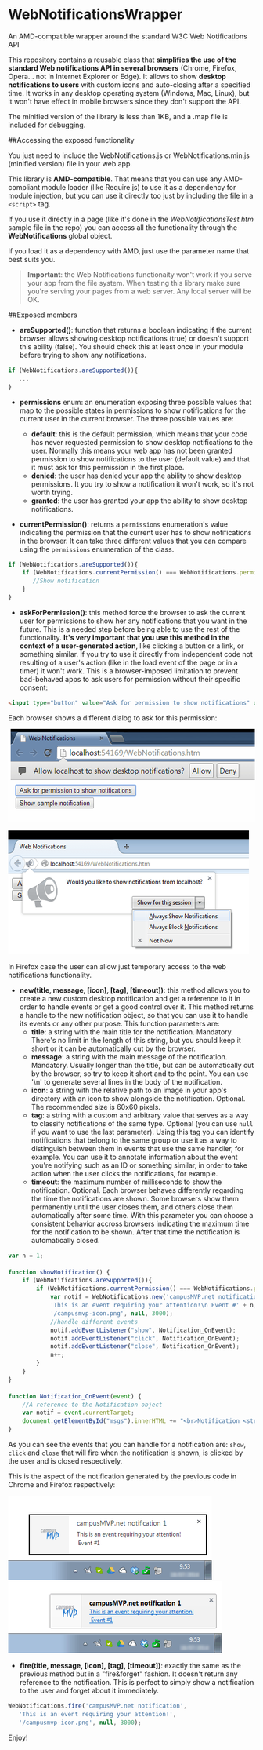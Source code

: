 # WebNotificationsWrapper
An AMD-compatible wrapper around the standard W3C Web Notifications API

This repository contains a reusable class that **simplifies the use of the standard Web notifications API in several browsers** (Chrome, Firefox, Opera... not in Internet Explorer or Edge). It allows to show **desktop notifications to users** with custom icons and auto-closing after a specified time. It works in any desktop operating system (Windows, Mac, Linux), but it won't have effect in mobile browsers since they don't support the API.

The minified version of the library is less than 1KB, and a .map file is included for debugging.

##Accessing the exposed functionality

You just need to include the WebNotifications.js or WebNotifications.min.js (minified version) file in your web app.

This library is **AMD-compatible**. That means that you can use any AMD-compliant module loader (like Require.js) to use it as a dependency for module injection, but you can use it directly too just by including the file in a `<script>` tag.

If you use it directly in a page (like it's done in the *WebNotificationsTest.htm* sample file in the repo) you can access all the functionality through the **WebNotifications** global object.

If you load it as a dependency with AMD, just use the parameter name that best suits you.

>**Important**: the Web Notifications functionaity won't work if you serve your app from the file system. When testing this library make sure you're serving your pages from a web server. Any local server will be OK.

##Exposed members

- **areSupported()**: function that returns a boolean indicating if the current browser allows showing desktop notifications (true) or doesn't support this ability (false). You should check this at least once in your module before trying to show any notifications.

```JavaScript
if (WebNotifications.areSupported()){
   ...
}
```

- **permissions** enum: an enumeration exposing three possible values that map to the possible states in permissions to show notifications for the current user in the current browser. The three possible values are:
    - **default**: this is the default permission, which means that your code has never requested permission to show desktop notifications to the user. Normally this means your web app has not been granted permission to show notifications to the user (default value) and that it must ask for this permission in the first place.
    - **denied**: the user has denied your app the ability to show desktop permissions. It you try to show a notification it won't work, so it's not worth trying.
    - **granted**: the user has granted your app the ability to show desktop notifications.

- **currentPermission()**: returns a `permissions` enumeration's value indicating the permission that the current user has to show notifications in the browser. It can take three different values that you can compare using the `permissions` enumeration of the class.

```JavaScript
if (WebNotifications.areSupported()){
	if (WebNotifications.currentPermission() === WebNotifications.permissions.granted) { 
	   //Show notification
	}
}
```

- **askForPermission()**: this method force the browser to ask the current user for permissions to show her any notifications that you want in the future. This is a needed step before being able to use the rest of the functionality. **It's very important that you use this method in the context of a user-generated action**, like clicking a button or a link, or something similar. If you try to use it directly from independent code not resulting of a user's action (like in the load event of the page or in a timer) it won't work. This is a browser-imposed limitation to prevent bad-behaved apps to ask users for permission without their specific consent:

```HTML
<input type="button" value="Ask for permission to show notifications" onclick="WebNotifications.askForPermission();" />
```

Each browser shows a different dialog to ask for this permission:

![Chrome_Notifications_Permission.png](imgs/Chrome_Notifications_Permission.png "Chrome")

![Firefox_Notifications_Permission.png](imgs/Firefox_Notifications_Permission.png "Firefox")

In Firefox case the user can allow just temporary access to the web notifications functionality.

- **new(title, message, [icon], [tag], [timeout])**: this method allows you to create a new custom desktop notification and get a reference to it in order to handle events or get a good control over it. This method returns a handle to the new notification object, so that you can use it to handle its events or any other purpose. This function parameters are:
    - **title**: a string with the main title for the notification. Mandatory. There's no limit in the length of this string, but you should keep it short or it can be automatically cut by the browser.
    - **message**: a string with the main message of the notification. Mandatory. Usually longer than the title, but can be automatically cut by the browser, so try to keep it short and to the point. You can use '\n' to generate several lines in the body of the notification.
    - **icon**: a string with the relative path to an image in your app's directory with an icon to show alongside the notification. Optional. The recommended size is 60x60 pixels.
    - **tag**: a string with a custom and arbitrary value that serves as a way to classify notifications of the same type. Optional (you can use `null` if you want to use the last parameter). Using this tag you can identify notifications that belong to the same group or use it as a way to distinguish between them in events that use the same handler, for example. You can use it to annotate information about the event you're notifying such as an ID or something similar, in order to take action when the user clicks the notifications, for example.
    - **timeout**: the maximum number of milliseconds to show the notification. Optional. Each browser behaves differently regarding the time the notifications are shown. Some browsers show them permanently until the user closes them, and others close them automatically after some time. With this parameter you can choose a consistent behavior accross browsers indicating the maximum time for the notification to be shown. After that time the notification is automatically closed.

```JavaScript
var n = 1;

function showNotification() {
	if (WebNotifications.areSupported()){
		if (WebNotifications.currentPermission() === WebNotifications.permissions.granted) {
			var notif = WebNotifications.new('campusMVP.net notification ' + n, 
			'This is an event requiring your attention!\n Event #' + n, 
			'/campusmvp-icon.png', null, 3000);
			//handle different events
			notif.addEventListener("show", Notification_OnEvent);
			notif.addEventListener("click", Notification_OnEvent);
			notif.addEventListener("close", Notification_OnEvent);
			n++;       
		}
	}
}

function Notification_OnEvent(event) {
	//A reference to the Notification object
	var notif = event.currentTarget;
	document.getElementById("msgs").innerHTML += "<br>Notification <strong>'" + notif.title + "'</strong> received event '" + event.type + "' at " + new Date().toLocaleString();
}
```
As you can see the events that you can handle for a notification are: `show`, `click` and `close` that will fire when the notification is shown, is clicked by the user and is closed respectively.

This is the aspect of the notification generated by the previous code in Chrome and Firefox respectively:

![campusMVP_Notification_Chrome.png](imgs/campusMVP_Notification_Chrome.png "Chrome sample notification")
![campusMVP_Notification_Firefox.png](imgs/campusMVP_Notification_Firefox.png "Firefox sample notification")

- **fire(title, message, [icon], [tag], [timeout])**: exactly the same as the previous method but in a "fire&forget" fashion. It doesn't return any reference to the notification. This is perfect to simply show a notification to the user and forget about it immediately.

```JavaScript
WebNotifications.fire('campusMVP.net notification', 
   'This is an event requiring your attention!', 
   '/campusmvp-icon.png', null, 3000);
```

Enjoy!